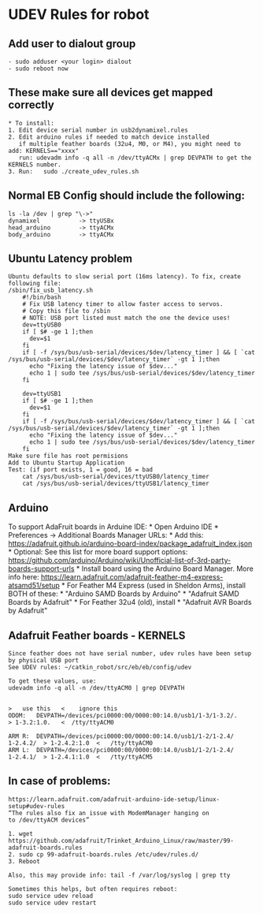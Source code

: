# UDEV Rules for robot

## Add user to dialout group
    - sudo adduser <your login> dialout
    - sudo reboot now 

## These make sure all devices get mapped correctly
    * To install:
    1. Edit device serial number in usb2dynamixel.rules  
    2. Edit arduino rules if needed to match device installed
       if multiple feather boards (32u4, M0, or M4), you might need to add: KERNELS=="xxxx"
       run: udevadm info -q all -n /dev/ttyACMx | grep DEVPATH to get the KERNELS number.
    3. Run:   sudo ./create_udev_rules.sh


## Normal EB Config should include the following:
    ls -la /dev | grep "\->"
    dynamixel           -> ttyUSBx
    head_arduino        -> ttyACMx
    body_arduino        -> ttyACMx
    

## Ubuntu Latency problem
    Ubuntu defaults to slow serial port (16ms latency). To fix, create following file:
    /sbin/fix_usb_latency.sh
        #!/bin/bash
        # Fix USB latency timer to allow faster access to servos.
        # Copy this file to /sbin
        # NOTE: USB port listed must match the one the device uses!
        dev=ttyUSB0
        if [ $# -ge 1 ];then
          dev=$1
        fi
        if [ -f /sys/bus/usb-serial/devices/$dev/latency_timer ] && [ `cat /sys/bus/usb-serial/devices/$dev/latency_timer` -gt 1 ];then
          echo "Fixing the latency issue of $dev..."
          echo 1 | sudo tee /sys/bus/usb-serial/devices/$dev/latency_timer
        fi

        dev=ttyUSB1
        if [ $# -ge 1 ];then
          dev=$1
        fi
        if [ -f /sys/bus/usb-serial/devices/$dev/latency_timer ] && [ `cat /sys/bus/usb-serial/devices/$dev/latency_timer` -gt 1 ];then
          echo "Fixing the latency issue of $dev..."
          echo 1 | sudo tee /sys/bus/usb-serial/devices/$dev/latency_timer
        fi
    Make sure file has root permisions
    Add to Ubuntu Startup Application
    Test: (if port exists, 1 = good, 16 = bad
        cat /sys/bus/usb-serial/devices/ttyUSB0/latency_timer
        cat /sys/bus/usb-serial/devices/ttyUSB1/latency_timer

## Arduino
To support AdaFruit boards in Arduine IDE:
    * Open Arduino IDE
    * Preferences -> Additional Boards Manager URLs:
    * Add this: 
        https://adafruit.github.io/arduino-board-index/package_adafruit_index.json
    * Optional:  See this list for more board support options: 
        https://github.com/arduino/Arduino/wiki/Unofficial-list-of-3rd-party-boards-support-urls
    * Install board using the Arduino Board Manager.  More info here:
        https://learn.adafruit.com/adafruit-feather-m4-express-atsamd51/setup
    * For Feather M4 Express (used in Sheldon Arms), install BOTH of these:
        * "Arduino SAMD Boards by Arduino"
        * "Adafruit SAMD Boards by Adafruit"
    * For Feather 32u4 (old), install 
        * "Adafruit AVR Boards by Adafruit"

## Adafruit Feather boards - KERNELS
    Since feather does not have serial number, udev rules have been setup by physical USB port
    See UDEV rules: ~/catkin_robot/src/eb/eb/config/udev

    To get these values, use:
    udevadm info -q all -n /dev/ttyACM0 | grep DEVPATH

                                                                                  >   use this   <    ignore this
    ODOM:   DEVPATH=/devices/pci0000:00/0000:00:14.0/usb1/1-3/1-3.2/.              > 1-3.2:1.0.   <  /tty/ttyACM0

    ARM R:  DEVPATH=/devices/pci0000:00/0000:00:14.0/usb1/1-2/1-2.4/     1-2.4.2/  > 1-2.4.2:1.0  <   /tty/ttyACM0
    ARM L:  DEVPATH=/devices/pci0000:00/0000:00:14.0/usb1/1-2/1-2.4/     1-2.4.1/  > 1-2.4.1:1.0  <   /tty/ttyACM5

## In case of problems:
    https://learn.adafruit.com/adafruit-arduino-ide-setup/linux-setup#udev-rules
    “The rules also fix an issue with ModemManager hanging on to /dev/ttyACM devices”

    1. wget https://github.com/adafruit/Trinket_Arduino_Linux/raw/master/99-adafruit-boards.rules
    2. sudo cp 99-adafruit-boards.rules /etc/udev/rules.d/
    3. Reboot

    Also, this may provide info: tail -f /var/log/syslog | grep tty
    
    Sometimes this helps, but often requires reboot:    
    sudo service udev reload
    sudo service udev restart



